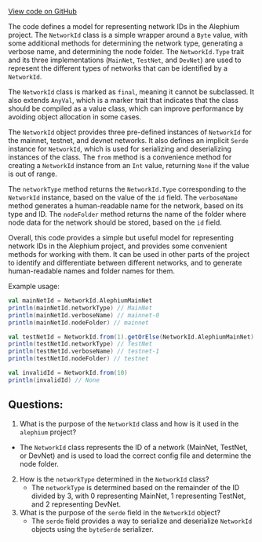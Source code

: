 [View code on GitHub](https://github.com/alephium/alephium/blob/master/protocol/src/main/scala/org/alephium/protocol/model/NetworkId.scala)

The code defines a model for representing network IDs in the Alephium project. The `NetworkId` class is a simple wrapper around a `Byte` value, with some additional methods for determining the network type, generating a verbose name, and determining the node folder. The `NetworkId.Type` trait and its three implementations (`MainNet`, `TestNet`, and `DevNet`) are used to represent the different types of networks that can be identified by a `NetworkId`. 

The `NetworkId` class is marked as `final`, meaning it cannot be subclassed. It also extends `AnyVal`, which is a marker trait that indicates that the class should be compiled as a value class, which can improve performance by avoiding object allocation in some cases. 

The `NetworkId` object provides three pre-defined instances of `NetworkId` for the mainnet, testnet, and devnet networks. It also defines an implicit `Serde` instance for `NetworkId`, which is used for serializing and deserializing instances of the class. The `from` method is a convenience method for creating a `NetworkId` instance from an `Int` value, returning `None` if the value is out of range. 

The `networkType` method returns the `NetworkId.Type` corresponding to the `NetworkId` instance, based on the value of the `id` field. The `verboseName` method generates a human-readable name for the network, based on its type and ID. The `nodeFolder` method returns the name of the folder where node data for the network should be stored, based on the `id` field. 

Overall, this code provides a simple but useful model for representing network IDs in the Alephium project, and provides some convenient methods for working with them. It can be used in other parts of the project to identify and differentiate between different networks, and to generate human-readable names and folder names for them. 

Example usage:

```scala
val mainNetId = NetworkId.AlephiumMainNet
println(mainNetId.networkType) // MainNet
println(mainNetId.verboseName) // mainnet-0
println(mainNetId.nodeFolder) // mainnet

val testNetId = NetworkId.from(1).getOrElse(NetworkId.AlephiumMainNet)
println(testNetId.networkType) // TestNet
println(testNetId.verboseName) // testnet-1
println(testNetId.nodeFolder) // testnet

val invalidId = NetworkId.from(10)
println(invalidId) // None
```
## Questions: 
 1. What is the purpose of the `NetworkId` class and how is it used in the `alephium` project?
   - The `NetworkId` class represents the ID of a network (MainNet, TestNet, or DevNet) and is used to load the correct config file and determine the node folder.
2. How is the `networkType` determined in the `NetworkId` class?
   - The `networkType` is determined based on the remainder of the ID divided by 3, with 0 representing MainNet, 1 representing TestNet, and 2 representing DevNet.
3. What is the purpose of the `serde` field in the `NetworkId` object?
   - The `serde` field provides a way to serialize and deserialize `NetworkId` objects using the `byteSerde` serializer.